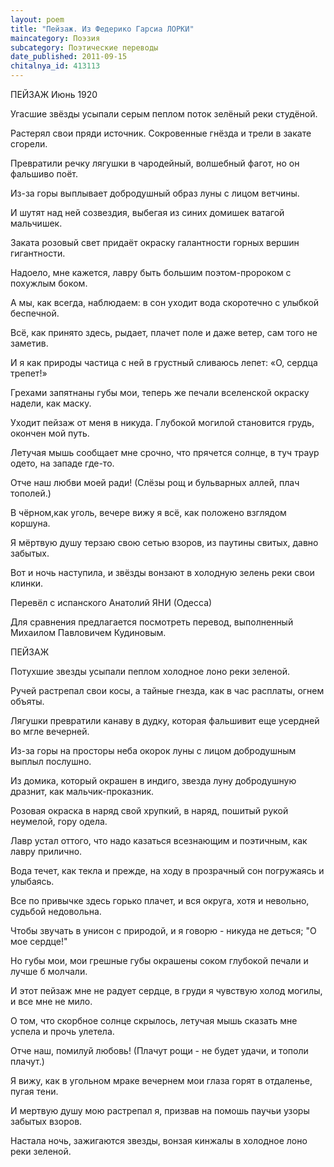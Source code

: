 ```yaml
---
layout: poem
title: "Пейзаж. Из Федерико Гарсиа ЛОРКИ"
maincategory: Поэзия
subcategory: Поэтические переводы
date_published: 2011-09-15
chitalnya_id: 413113
---
```




ПЕЙЗАЖ
Июнь 1920

Угасшие звёзды усыпали
серым пеплом поток зелёный
реки студёной.

Растерял свои пряди источник.
Сокровенные гнёзда и трели
в закате сгорели.

Превратили  речку лягушки
в чародейный, волшебный фагот, 
но он фальшиво поёт.

Из-за горы выплывает
добродушный образ луны
с лицом ветчины.

И шутят над ней созвездия,
выбегая из синих домишек
ватагой мальчишек.

Заката розовый свет
придаёт окраску галантности
горных вершин гигантности.

Надоело, мне кажется, лавру
быть большим поэтом-пророком
с похужлым боком.

А мы, как всегда, наблюдаем:
в сон уходит вода скоротечно
с улыбкой беспечной.

Всё, как принято здесь, рыдает,
плачет поле и даже ветер,
сам того не заметив.

И я как природы частица
с ней в грустный сливаюсь лепет:
«О, сердца трепет!»

Грехами запятнаны губы мои, 
теперь же печали вселенской окраску
надели, как маску.

Уходит пейзаж от меня в никуда.
Глубокой могилой становится грудь,
окончен мой путь.

Летучая мышь сообщает мне срочно,
что прячется солнце, в туч траур одето,
на западе где-то.

Отче наш любви моей ради!
(Слёзы рощ и бульварных аллей,
плач тополей.)

В чёрном,как уголь, вечере
вижу я всё, как положено
взглядом коршуна.

Я мёртвую душу терзаю свою
сетью взоров, из паутины свитых,
давно забытых.

Вот и ночь наступила, и звёзды
вонзают в холодную зелень реки
свои клинки.

Перевёл с испанского Анатолий ЯНИ (Одесса)

Для сравнения предлагается посмотреть перевод,
выполненный Михаилом Павловичем Кудиновым.

ПЕЙЗАЖ

Потухшие звезды
усыпали пеплом холодное лоно
реки зеленой.

Ручей растрепал свои косы,
а тайные гнезда, как в час расплаты,
огнем объяты.

Лягушки превратили канаву в дудку,
которая фальшивит еще усердней
во мгле вечерней.

Из-за горы на просторы неба
окорок луны с лицом добродушным
выплыл послушно.

Из домика, который окрашен в индиго,
звезда луну добродушную дразнит,
как мальчик-проказник.

Розовая окраска в наряд свой хрупкий,
в наряд, пошитый рукой неумелой,
гору одела.

Лавр устал оттого, что надо
казаться всезнающим и поэтичным,
как лавру прилично.

Вода течет, как текла и прежде,
на ходу в прозрачный сон погружаясь
и улыбаясь.

Все по привычке здесь горько плачет,
и вся округа, хотя и невольно,
судьбой недовольна.

Чтобы звучать в унисон с природой,
и я говорю - никуда не деться;
"О мое сердце!"

Но губы мои, мои грешные губы
окрашены соком глубокой печали
и лучше б молчали.

И этот пейзаж мне не радует сердце,
в груди я чувствую холод могилы,
и все мне не мило.

О том, что скорбное солнце скрылось,
летучая мышь сказать мне успела
и прочь улетела.

Отче наш, помилуй любовь!
(Плачут рощи - не будет удачи,
и тополи плачут.)

Я вижу, как в угольном мраке вечернем
мои глаза горят в отдаленье,
пугая тени.

И мертвую душу мою растрепал я,
призвав на помошь паучьи узоры
забытых взоров.

Настала ночь, зажигаются звезды,
вонзая кинжалы в холодное лоно
реки зеленой.







